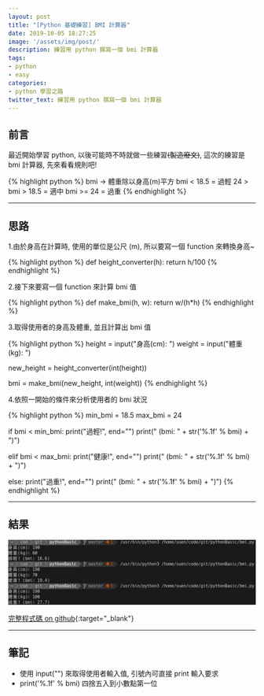 ```yaml
---
layout: post
title: "[Python 基礎練習] BMI 計算器"
date: 2019-10-05 18:27:25
image: '/assets/img/post/'
description: 練習用 python 撰寫一個 bmi 計算器
tags: 
- python
- easy
categories:
- python 學習之路
twitter_text: 練習用 python 撰寫一個 bmi 計算器
---
```


## 前言

最近開始學習 python, 以後可能時不時就做一些練習<del>(製造廢文)</del>, 這次的練習是 bmi 計算器, 先來看看規則吧!

{% highlight python %}
bmi -> 體重除以身高(m)平方
bmi < 18.5 = 過輕
24 > bmi > 18.5 = 適中
bmi >= 24 = 過重
{% endhighlight %}

---

## 思路

1.由於身高在計算時, 使用的單位是公尺 (m), 所以要寫一個 function 來轉換身高~

{% highlight python %}
def height_converter(h):
    return h/100
{% endhighlight %}

2.接下來要寫一個 function 來計算 bmi 值

{% highlight python %}
def make_bmi(h, w):
    return w/(h*h)
{% endhighlight %}

3.取得使用者的身高及體重, 並且計算出 bmi 值

{% highlight python %}
height = input("身高(cm): ")
weight = input("體重(kg): ")

new_height = height_converter(int(height))

bmi = make_bmi(new_height, int(weight))
{% endhighlight %}

4.依照一開始的條件來分析使用者的 bmi 狀況

{% highlight python %}
min_bmi = 18.5
max_bmi = 24

if bmi < min_bmi:
    print("過輕!", end="")
    print(" (bmi: " + str('%.1f' % bmi) + ")")

elif bmi < max_bmi:
    print("健康!", end="")
    print(" (bmi: " + str('%.1f' % bmi) + ")")

else:
    print("過重!", end="")
    print(" (bmi: " + str('%.1f' % bmi) + ")")
{% endhighlight %}

---

## 結果
![code_result](/assets/img/post/20201005.png)

[完整程式碼 on github](https://github.com/vuncrychen/pythonBasic/blob/master/bmi.py){:target="_blank"}

---

## 筆記

* 使用 input("") 來取得使用者輸入值, 引號內可直接 print 輸入要求
* print('%.1f' % bmi) 四捨五入到小數點第一位
